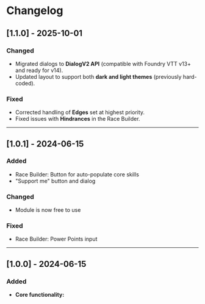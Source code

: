 # Changelog

## [1.1.0] - 2025-10-01
### Changed
- Migrated dialogs to **DialogV2 API** (compatible with Foundry VTT v13+ and ready for v14).
- Updated layout to support both **dark and light themes** (previously hard-coded).

### Fixed
- Corrected handling of **Edges** set at highest priority.
- Fixed issues with **Hindrances** in the Race Builder.

---

## [1.0.1] - 2024-06-15
### Added
- Race Builder: Button for auto-populate core skills
- "Support me" button and dialog
### Changed
- Module is now free to use
### Fixed
- Race Builder: Power Points input

---

## [1.0.0] - 2024-06-15
### Added
- **Core functionality:**